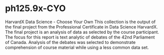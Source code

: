 # ph125.9x-CYO
HarvardX Data Science - Choose Your Own
This collection is the output of the final project from the Professional Certificate in Data Science HarvardX.  The final project is an analysis of data as selected by the course participant.  The focus for this report is text analytic of debates of the 42nd Parliament of Canada.  Analysis of the debates was selected to demonstrate comprehension of course material while using a less common data set.
